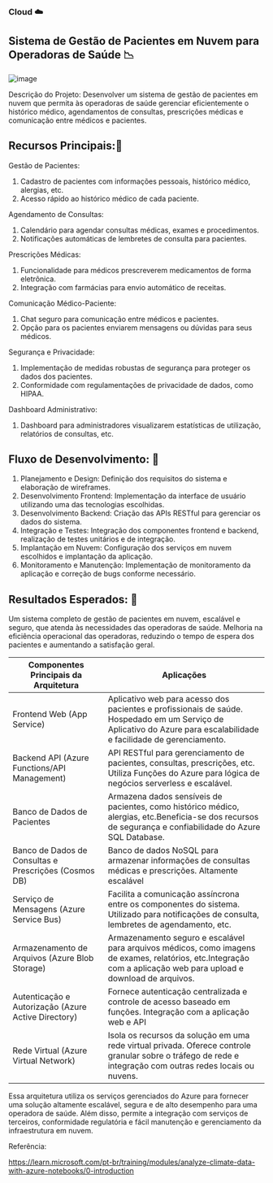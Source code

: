 ### Cloud ☁️  
## Sistema de Gestão de Pacientes em Nuvem para Operadoras de Saúde 📉 

![image](https://github.com/nataliloure/Cloud-Project/assets/138037869/21b9d549-e666-4397-844c-21cd35524e54)




Descrição do Projeto:
Desenvolver um sistema de gestão de pacientes em nuvem que permita às operadoras de saúde gerenciar eficientemente o histórico médico, agendamentos de consultas, prescrições médicas e comunicação entre médicos e pacientes.

## Recursos Principais:📜 

Gestão de Pacientes:
1. Cadastro de pacientes com informações pessoais, histórico médico, alergias, etc. 
2. Acesso rápido ao histórico médico de cada paciente.

Agendamento de Consultas:
1. Calendário para agendar consultas médicas, exames e procedimentos. 
2. Notificações automáticas de lembretes de consulta para pacientes.

Prescrições Médicas:
1. Funcionalidade para médicos prescreverem medicamentos de forma eletrônica. 
2. Integração com farmácias para envio automático de receitas.

Comunicação Médico-Paciente:
1. Chat seguro para comunicação entre médicos e pacientes.
2. Opção para os pacientes enviarem mensagens ou dúvidas para seus médicos.

Segurança e Privacidade:
1. Implementação de medidas robustas de segurança para proteger os dados dos pacientes.
2. Conformidade com regulamentações de privacidade de dados, como HIPAA.

Dashboard Administrativo:
1. Dashboard para administradores visualizarem estatísticas de utilização, relatórios de consultas, etc.

## Fluxo de Desenvolvimento: 📂 

1. Planejamento e Design: Definição dos requisitos do sistema e elaboração de wireframes.
2. Desenvolvimento Frontend: Implementação da interface de usuário utilizando uma das tecnologias escolhidas.
3. Desenvolvimento Backend: Criação das APIs RESTful para gerenciar os dados do sistema.
4. Integração e Testes: Integração dos componentes frontend e backend, realização de testes unitários e de integração.
5. Implantação em Nuvem: Configuração dos serviços em nuvem escolhidos e implantação da aplicação.
6. Monitoramento e Manutenção: Implementação de monitoramento da aplicação e correção de bugs conforme necessário.

## Resultados Esperados: 📌 
Um sistema completo de gestão de pacientes em nuvem, escalável e seguro, que atenda às necessidades das operadoras de saúde.
Melhoria na eficiência operacional das operadoras, reduzindo o tempo de espera dos pacientes e aumentando a satisfação geral.

|Componentes Principais da Arquitetura | Aplicações |
| -------------- | ------------------  |
| Frontend Web (App Service) | Aplicativo web para acesso dos pacientes e profissionais de saúde. Hospedado em um Serviço de Aplicativo do Azure para escalabilidade e facilidade de gerenciamento.|
|Backend API (Azure Functions/API Management) | API RESTful para gerenciamento de pacientes, consultas, prescrições, etc. Utiliza Funções do Azure para lógica de negócios serverless e escalável.|
|Banco de Dados de Pacientes | Armazena dados sensíveis de pacientes, como histórico médico, alergias, etc.Beneficia-se dos recursos de segurança e confiabilidade do Azure SQL Database.|
|Banco de Dados de Consultas e Prescrições (Cosmos DB) | Banco de dados NoSQL para armazenar informações de consultas médicas e prescrições. Altamente escalável|
|Serviço de Mensagens (Azure Service Bus) | Facilita a comunicação assíncrona entre os componentes do sistema. Utilizado para notificações de consulta, lembretes de agendamento, etc.|
|Armazenamento de Arquivos (Azure Blob Storage) | Armazenamento seguro e escalável para arquivos médicos, como imagens de exames, relatórios, etc.Integração com a aplicação web para upload e download de arquivos.|
|Autenticação e Autorização (Azure Active Directory) | Fornece autenticação centralizada e controle de acesso baseado em funções. Integração com a aplicação web e API|
|Rede Virtual (Azure Virtual Network) | Isola os recursos da solução em uma rede virtual privada. Oferece controle granular sobre o tráfego de rede e integração com outras redes locais ou nuvens.| 

Essa arquitetura utiliza os serviços gerenciados do Azure para fornecer uma solução altamente escalável, segura e de alto desempenho para uma operadora de saúde. Além disso, permite a integração com serviços de terceiros, conformidade regulatória e fácil manutenção e gerenciamento da infraestrutura em nuvem.


Referência:

https://learn.microsoft.com/pt-br/training/modules/analyze-climate-data-with-azure-notebooks/0-introduction



